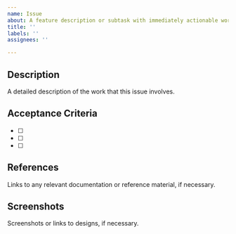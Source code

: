 ```yaml
---
name: Issue
about: A feature description or subtask with immediately actionable work
title: ''
labels: ''
assignees: ''

---
```


## Description
A detailed description of the work that this issue involves.

## Acceptance Criteria
- [ ]  
- [ ]  
- [ ]  

## References
Links to any relevant documentation or reference material, if necessary.

## Screenshots
Screenshots or links to designs, if necessary.
